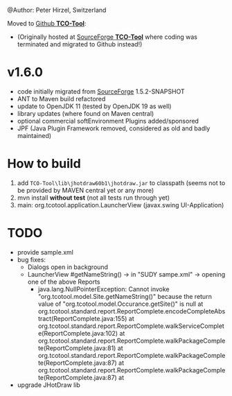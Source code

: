 @Author: Peter Hirzel, Switzerland

Moved to [Github **TCO-Tool**](https://github.com/phirzel/TCO-Tool):
* (Originally hosted at [SourceForge **TCO-Tool**](https://sourceforge.net/projects/tcotool/) where coding was terminated and migrated to Github instead!)

# v1.6.0
* code initially migrated from [SourceForge](https://sourceforge.net/projects/tcotool/) 1.5.2-SNAPSHOT
* ANT to Maven build refactored
* update to OpenJDK 11 (tested by OpenJDK 19 as well)
* library updates (where found on Maven central)
* optional commercial softEnvironment Plugins added/sponsored
* JPF (Java Plugin Framework removed, considered as old and badly maintained)

# How to build
1. add `TCO-Tool\lib\jhotdraw60b1\jhotdraw.jar` to classpath (seems not to be provided by MAVEN central yet or any more)
2. mvn install **without test** (not all tests run through yet)
3. main: org.tcotool.application.LauncherView (javax.swing UI-Application)


# TODO
* provide sample.xml
* bug fixes:
    * Dialogs open in background
    * LauncherView #getNameString() -> in "SUDY sampe.xml" -> opening one of the above Reports
        * java.lang.NullPointerException: Cannot invoke "org.tcotool.model.Site.getNameString()" because the return
          value of "org.tcotool.model.Occurance.getSite()" is null
          at org.tcotool.standard.report.ReportComplete.encodeCompleteAbstract(ReportComplete.java:155)
          at org.tcotool.standard.report.ReportComplete.walkServiceComplete(ReportComplete.java:102)
          at org.tcotool.standard.report.ReportComplete.walkPackageComplete(ReportComplete.java:81)
          at org.tcotool.standard.report.ReportComplete.walkPackageComplete(ReportComplete.java:87)
          at org.tcotool.standard.report.ReportComplete.walkPackageComplete(ReportComplete.java:87)
          at
* upgrade JHotDraw lib